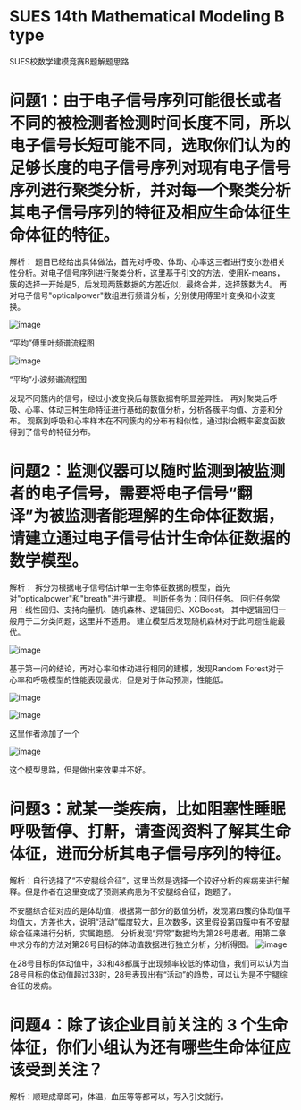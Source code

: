 # SUES 14th Mathematical Modeling B type
 SUES校数学建模竞赛B题解题思路
# 问题1：由于电子信号序列可能很长或者不同的被检测者检测时间长度不同，所以电子信号长短可能不同，选取你们认为的足够长度的电子信号序列对现有电子信号序列进行聚类分析，并对每一个聚类分析其电子信号序列的特征及相应生命体征生命体征的特征。

解析：
 题目已经给出具体做法，首先对呼吸、体动、心率这三者进行皮尔逊相关性分析。对电子信号序列进行聚类分析，这里基于引文的方法，使用K-means，簇的选择一开始是5，后发现两簇数据的方差近似，最终合并，选择簇数为4。
 再对电子信号"opticalpower"数组进行频谱分析，分别使用傅里叶变换和小波变换。
 
 ![image](https://github.com/weisuojiushiwd/SUES-14th-Mathematical-Modeling-B-type/assets/121271836/6ad383f9-0dc5-4dcd-9e0e-2a173edbde54)
 
“平均”傅里叶频谱流程图 

 ![image](https://github.com/weisuojiushiwd/SUES-14th-Mathematical-Modeling-B-type/assets/121271836/85a25bde-dc0d-4493-a570-76d0a68d88b0)
 
 “平均”小波频谱流程图
 
发现不同簇内的信号，经过小波变换后每簇数据有明显差异性。
再对聚类后呼吸、心率、体动三种生命特征进行基础的数值分析，分析各簇平均值、方差和分布。
观察到呼吸和心率样本在不同簇内的分布有相似性，通过拟合概率密度函数得到了信号的特征分布。

# 问题2：监测仪器可以随时监测到被监测者的电子信号，需要将电子信号“翻译”为被监测者能理解的生命体征数据，请建立通过电子信号估计生命体征数据的数学模型。

解析：
拆分为根据电子信号估计单一生命体征数据的模型，首先对"opticalpower"和"breath"进行建模。
判断任务为：回归任务。
回归任务常用：线性回归、支持向量机、随机森林、逻辑回归、XGBoost。
其中逻辑回归一般用于二分类问题，这里并不适用。
建立模型后发现随机森林对于此问题性能最优。

![image](https://github.com/weisuojiushiwd/SUES-14th-Mathematical-Modeling-B-type/assets/121271836/a977f887-b430-40b1-a0b2-db7c0f2cf71d)

基于第一问的结论，再对心率和体动进行相同的建模，发现Random Forest对于心率和呼吸模型的性能表现最优，但是对于体动预测，性能低。

![image](https://github.com/weisuojiushiwd/SUES-14th-Mathematical-Modeling-B-type/assets/121271836/fd66d01f-4d22-49a7-acef-3952933f7d36)

![image](https://github.com/weisuojiushiwd/SUES-14th-Mathematical-Modeling-B-type/assets/121271836/95c2a8f5-748b-4a14-849d-f491fa6187d2)

这里作者添加了一个

![image](https://github.com/weisuojiushiwd/SUES-14th-Mathematical-Modeling-B-type/assets/121271836/d9c7a1b7-f40f-41cc-9133-b5301189c908)

这个模型思路，但是做出来效果并不好。

# 问题3：就某一类疾病，比如阻塞性睡眠呼吸暂停、打鼾，请查阅资料了解其生命体征，进而分析其电子信号序列的特征。

解析：自行选择了“不安腿综合征”，这里当然是选择一个较好分析的疾病来进行解释。但是作者在这里变成了预测某病患为不安腿综合征，跑题了。

不安腿综合征对应的是体动值，根据第一部分的数值分析，发现第四簇的体动值平均值大，方差也大，说明“活动”幅度较大，且次数多，这里假设第四簇中有不安腿综合征来进行分析，实属跑题。
分析发现“异常”数据均为第28号患者。用第二章中求分布的方法对第28号目标的体动值数据进行独立分析，分析得图。
![image](https://github.com/weisuojiushiwd/SUES-14th-Mathematical-Modeling-B-type/assets/121271836/0c88a7d1-f415-40c9-a0d7-8acfe3f3cd97)

在28号目标的体动值中，33和48都属于出现频率较低的体动值，我们可以认为当28号目标的体动值超过33时，28号表现出有“活动”的趋势，可以认为是不宁腿综合征的发病。

# 问题4：除了该企业目前关注的 3 个生命体征，你们小组认为还有哪些生命体征应该受到关注？

解析：顺理成章即可，体温，血压等等都可以，写入引文就行。
